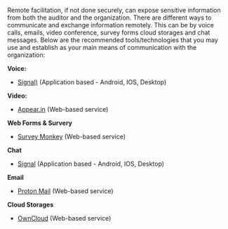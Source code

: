Remote facilitation, if not done securely, can expose sensitive information from both the auditor and the organization. There are different ways to communicate and exchange information remotely. This can be by voice calls, emails, video conference, survey forms cloud storages and chat messages. Below are the recommended tools/technologies that you may use and establish as your main means of communication with the organization:

**Voice:**
  * [Signal)](https://signal.org) (Application based - Android, IOS, Desktop)

**Video:**
  * [Appear.in](https://appear.in) (Web-based service)

**Web Forms & Survery**
  * [Survey Monkey](https://www.surveymonkey.com) (Web-based service)

**Chat**
  * [Signal](https://signal.org) (Application based - Android, IOS, Desktop)

**Email**
  * [Proton Mail](https://protonmail.com) (Web-based service)

**Cloud Storages**
  * [OwnCloud](https://owncloud.org) (Web-based service)
